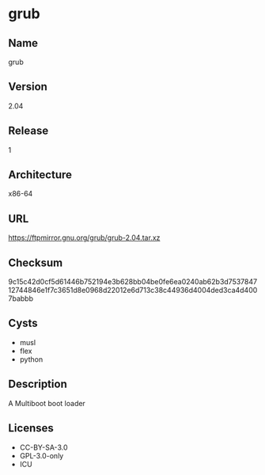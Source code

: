 # grub

## Name
grub

## Version
2.04

## Release
1

## Architecture
x86-64

## URL
https://ftpmirror.gnu.org/grub/grub-2.04.tar.xz

## Checksum
9c15c42d0cf5d61446b752194e3b628bb04be0fe6ea0240ab62b3d753784712744846e1f7c3651d8e0968d22012e6d713c38c44936d4004ded3ca4d4007babbb

## Cysts
* musl
* flex
* python

## Description
A Multiboot boot loader

## Licenses
* CC-BY-SA-3.0
* GPL-3.0-only
* ICU
